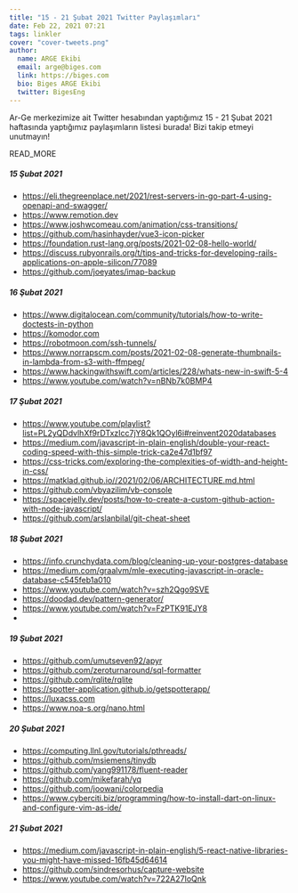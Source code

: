 ```yaml
---
title: "15 - 21 Şubat 2021 Twitter Paylaşımları"
date: Feb 22, 2021 07:21
tags: linkler
cover: "cover-tweets.png"
author:
  name: ARGE Ekibi
  email: arge@biges.com
  link: https://biges.com
  bio: Biges ARGE Ekibi
  twitter: BigesEng
---
```


Ar-Ge merkezimize ait Twitter hesabından yaptığımız 15 - 21 Şubat 2021
haftasında yaptığımız paylaşımların listesi burada! Bizi takip etmeyi
unutmayın!

READ_MORE

##### 15 Şubat 2021

- https://eli.thegreenplace.net/2021/rest-servers-in-go-part-4-using-openapi-and-swagger/
- https://www.remotion.dev
- https://www.joshwcomeau.com/animation/css-transitions/
- https://github.com/hasinhayder/vue3-icon-picker
- https://foundation.rust-lang.org/posts/2021-02-08-hello-world/
- https://discuss.rubyonrails.org/t/tips-and-tricks-for-developing-rails-applications-on-apple-silicon/77089
- https://github.com/joeyates/imap-backup

##### 16 Şubat 2021

- https://www.digitalocean.com/community/tutorials/how-to-write-doctests-in-python
- https://komodor.com
- https://robotmoon.com/ssh-tunnels/
- https://www.norrapscm.com/posts/2021-02-08-generate-thumbnails-in-lambda-from-s3-with-ffmpeg/
- https://www.hackingwithswift.com/articles/228/whats-new-in-swift-5-4
- https://www.youtube.com/watch?v=nBNb7k0BMP4

##### 17 Şubat 2021

- https://www.youtube.com/playlist?list=PL2yQDdvlhXf9rDTxzIcc7jY8Qk1QOyl6i#reinvent2020databases
- https://medium.com/javascript-in-plain-english/double-your-react-coding-speed-with-this-simple-trick-ca2e47d1bf97
- https://css-tricks.com/exploring-the-complexities-of-width-and-height-in-css/
- https://matklad.github.io//2021/02/06/ARCHITECTURE.md.html
- https://github.com/vbyazilim/vb-console
- https://spacejelly.dev/posts/how-to-create-a-custom-github-action-with-node-javascript/
- https://github.com/arslanbilal/git-cheat-sheet

##### 18 Şubat 2021

- https://info.crunchydata.com/blog/cleaning-up-your-postgres-database
- https://medium.com/graalvm/mle-executing-javascript-in-oracle-database-c545feb1a010
- https://www.youtube.com/watch?v=szh2Qgo9SVE
- https://doodad.dev/pattern-generator/
- https://www.youtube.com/watch?v=FzPTK91EJY8
- 

##### 19 Şubat 2021

- https://github.com/umutseven92/apyr
- https://github.com/zeroturnaround/sql-formatter
- https://github.com/rqlite/rqlite
- https://spotter-application.github.io/getspotterapp/
- https://luxacss.com
- https://www.noa-s.org/nano.html

##### 20 Şubat 2021

- https://computing.llnl.gov/tutorials/pthreads/
- https://github.com/msiemens/tinydb
- https://github.com/yang991178/fluent-reader
- https://github.com/mikefarah/yq
- https://github.com/joowani/colorpedia
- https://www.cyberciti.biz/programming/how-to-install-dart-on-linux-and-configure-vim-as-ide/

##### 21 Şubat 2021

- https://medium.com/javascript-in-plain-english/5-react-native-libraries-you-might-have-missed-16fb45d64614
- https://github.com/sindresorhus/capture-website
- https://www.youtube.com/watch?v=722A27IoQnk
